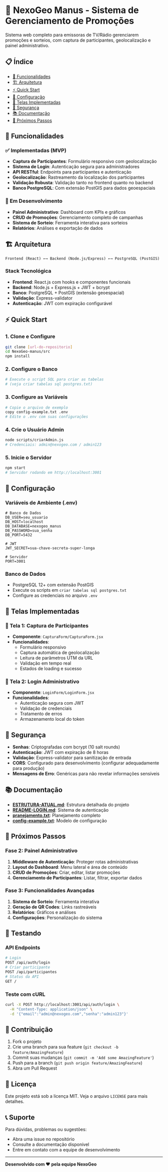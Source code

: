 # 🚀 NexoGeo Manus - Sistema de Gerenciamento de Promoções

Sistema web completo para emissoras de TV/Rádio gerenciarem promoções e sorteios, com captura de participantes, geolocalização e painel administrativo.

## 📋 Índice

- [🚀 Funcionalidades](#-funcionalidades)
- [🏗️ Arquitetura](#️-arquitetura)
- [⚡ Quick Start](#-quick-start)
- [🔧 Configuração](#-configuração)
- [📱 Telas Implementadas](#-telas-implementadas)
- [🔐 Segurança](#-segurança)
- [📚 Documentação](#-documentação)
- [🔄 Próximos Passos](#-próximos-passos)

## 🚀 Funcionalidades

### ✅ Implementadas (MVP)
- **Captura de Participantes**: Formulário responsivo com geolocalização
- **Sistema de Login**: Autenticação segura para administradores
- **API RESTful**: Endpoints para participantes e autenticação
- **Geolocalização**: Rastreamento da localização dos participantes
- **Validação Robusta**: Validação tanto no frontend quanto no backend
- **Banco PostgreSQL**: Com extensão PostGIS para dados geoespaciais

### 🔄 Em Desenvolvimento
- **Painel Administrativo**: Dashboard com KPIs e gráficos
- **CRUD de Promoções**: Gerenciamento completo de campanhas
- **Sistema de Sorteio**: Ferramenta interativa para sorteios
- **Relatórios**: Análises e exportação de dados

## 🏗️ Arquitetura

```
Frontend (React) ←→ Backend (Node.js/Express) ←→ PostgreSQL (PostGIS)
```

### Stack Tecnológica
- **Frontend**: React.js com hooks e componentes funcionais
- **Backend**: Node.js + Express.js + JWT + bcrypt
- **Banco**: PostgreSQL + PostGIS (extensão geoespacial)
- **Validação**: Express-validator
- **Autenticação**: JWT com expiração configurável

## ⚡ Quick Start

### 1. Clone e Configure
```bash
git clone [url-do-repositorio]
cd NexoGeo-manus/src
npm install
```

### 2. Configure o Banco
```bash
# Execute o script SQL para criar as tabelas
# (veja criar tabelas sql postgres.txt)
```

### 3. Configure as Variáveis
```bash
# Copie o arquivo de exemplo
copy config-example.txt .env
# Edite o .env com suas configurações
```

### 4. Crie o Usuário Admin
```bash
node scripts/criarAdmin.js
# Credenciais: admin@nexogeo.com / admin123
```

### 5. Inicie o Servidor
```bash
npm start
# Servidor rodando em http://localhost:3001
```

## 🔧 Configuração

### Variáveis de Ambiente (.env)
```env
# Banco de Dados
DB_USER=seu_usuario
DB_HOST=localhost
DB_DATABASE=nexogeo_manus
DB_PASSWORD=sua_senha
DB_PORT=5432

# JWT
JWT_SECRET=sua-chave-secreta-super-longa

# Servidor
PORT=3001
```

### Banco de Dados
- PostgreSQL 12+ com extensão PostGIS
- Execute os scripts em `criar tabelas sql postgres.txt`
- Configure as credenciais no arquivo `.env`

## 📱 Telas Implementadas

### 🎯 Tela 1: Captura de Participantes
- **Componente**: `CapturaForm/CapturaForm.jsx`
- **Funcionalidades**: 
  - Formulário responsivo
  - Captura automática de geolocalização
  - Leitura de parâmetros UTM da URL
  - Validação em tempo real
  - Estados de loading e sucesso

### 🔐 Tela 2: Login Administrativo
- **Componente**: `LoginForm/LoginForm.jsx`
- **Funcionalidades**:
  - Autenticação segura com JWT
  - Validação de credenciais
  - Tratamento de erros
  - Armazenamento local do token

## 🔐 Segurança

- **Senhas**: Criptografadas com bcrypt (10 salt rounds)
- **Autenticação**: JWT com expiração de 8 horas
- **Validação**: Express-validator para sanitização de entrada
- **CORS**: Configurado para desenvolvimento (configurar adequadamente para produção)
- **Mensagens de Erro**: Genéricas para não revelar informações sensíveis

## 📚 Documentação

- **[ESTRUTURA-ATUAL.md](ESTRUTURA-ATUAL.md)**: Estrutura detalhada do projeto
- **[README-LOGIN.md](README-LOGIN.md)**: Sistema de autenticação
- **[pranejamento.txt](../pranejamento.txt)**: Planejamento completo
- **[config-example.txt](config-example.txt)**: Modelo de configuração

## 🔄 Próximos Passos

### Fase 2: Painel Administrativo
1. **Middleware de Autenticação**: Proteger rotas administrativas
2. **Layout do Dashboard**: Menu lateral e área de conteúdo
3. **CRUD de Promoções**: Criar, editar, listar promoções
4. **Gerenciamento de Participantes**: Listar, filtrar, exportar dados

### Fase 3: Funcionalidades Avançadas
1. **Sistema de Sorteio**: Ferramenta interativa
2. **Geração de QR Codes**: Links rastreáveis
3. **Relatórios**: Gráficos e análises
4. **Configurações**: Personalização do sistema

## 🧪 Testando

### API Endpoints
```bash
# Login
POST /api/auth/login
# Criar participante
POST /api/participantes
# Status da API
GET /
```

### Teste com cURL
```bash
curl -X POST http://localhost:3001/api/auth/login \
  -H "Content-Type: application/json" \
  -d '{"email":"admin@nexogeo.com","senha":"admin123"}'
```

## 🤝 Contribuição

1. Fork o projeto
2. Crie uma branch para sua feature (`git checkout -b feature/AmazingFeature`)
3. Commit suas mudanças (`git commit -m 'Add some AmazingFeature'`)
4. Push para a branch (`git push origin feature/AmazingFeature`)
5. Abra um Pull Request

## 📄 Licença

Este projeto está sob a licença MIT. Veja o arquivo `LICENSE` para mais detalhes.

## 📞 Suporte

Para dúvidas, problemas ou sugestões:
- Abra uma issue no repositório
- Consulte a documentação disponível
- Entre em contato com a equipe de desenvolvimento

---

**Desenvolvido com ❤️ pela equipe NexoGeo** 